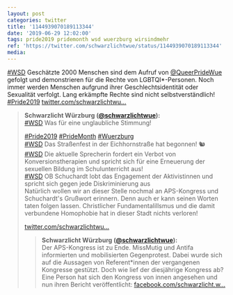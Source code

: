 ```yaml
---
layout: post
categories: twitter
title: '1144939070189113344'
date: '2019-06-29 12:02:00'
tags: pride2019 pridemonth wsd wuerzburg wirsindmehr
ref: 'https://twitter.com/schwarzlichtwue/status/1144939070189113344'
media:
---
```

[#WSD](/t/wsd) Geschätzte 2000 Menschen sind dem Aufruf von [@QueerPrideWue](https://twitter.com/QueerPrideWue) gefolgt und demonstrieren für die Rechte von LGBTQI\*-Personen. Noch immer werden Menschen aufgrund ihrer Geschlechtsidentität oder Sexualität verfolgt. Lang erkämpfte Rechte sind nicht selbstverständlich! [#Pride2019](/t/pride2019) [twitter.com/schwarzlichtwu…](https://twitter.com/schwarzlichtwue/status/1144935802998272000) 
> <b>Schwarzlicht Würzburg ([@schwarzlichtwue](https://twitter.com/schwarzlichtwue)):</b>  
>[#WSD](/t/wsd) Was für eine unglaubliche Stimmung!  
>  
>[#Pride2019](/t/pride2019) [#PrideMonth](/t/pridemonth) [#Wuerzburg](/t/wuerzburg)    
>[#WSD](/t/wsd) Das Straßenfest in der Eichhornstraße hat begonnen! 🐿️   
>[#WSD](/t/wsd) Die aktuelle Sprecherin fordert ein Verbot von Konversionstherapien und spricht sich für eine Erneuerung der sexuellen Bildung im Schulunterricht aus!   
>[#WSD](/t/wsd) OB Schuchardt lobt das Engagement der Aktivistinnen und spricht sich gegen jede Diskriminierung aus   
>Natürlich wollen wir an dieser Stelle nochmal an APS-Kongress und Schuchardt's Grußwort erinnern. Denn auch er kann seinen Worten taten folgen lassen. Christlicher Fundamentalillsmus und die damit verbundene Homophobie hat in dieser Stadt nichts verloren!  
>  
>[twitter.com/schwarzlichtwu…](https://twitter.com/schwarzlichtwue/status/1138065416100700160?s=19)   
>> <b>Schwarzlicht Würzburg ([@schwarzlichtwue](https://twitter.com/schwarzlichtwue)):</b>    
>>Der APS-Kongress ist zu Ende. MissMutig und Antifa informierten und mobilisierten Gegenprotest. Dabei wurde sich auf die Aussagen von Referent\*innen der vergangenen Kongresse gestützt. Doch wie lief der diesjährige Kongress ab?      
>>Eine Person hat sich den Kongress von innen angesehen und nun ihren Bericht veröffentlicht:  [facebook.com/schwarzlicht.w…](https://www.facebook.com/schwarzlicht.wue/photos/a.194568367617878/587506158324095/?type=3&theater)     
>  
>  

